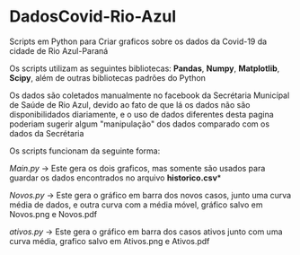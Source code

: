 # DadosCovid-Rio-Azul

Scripts em Python para Criar graficos sobre os dados da Covid-19 da cidade de Rio Azul-Paraná

Os scripts utilizam as seguintes bibliotecas: **Pandas**, **Numpy**, **Matplotlib**, **Scipy**, além de outras bibliotecas padrões do Python

Os dados são coletados manualmente no facebook da Secrétaria Municípal de Saúde de Rio Azul, devido ao fato de que lá os dados não são disponibilidados diariamente, e o uso de dados diferentes desta pagina poderiam sugerir algum "manipulação" dos dados comparado com os dados da Secrétaria


Os scripts funcionam da seguinte forma:

*Main.py* -> Este gera os dois graficos, mas somente são usados para guardar os dados encontrados no arquivo **historico.csv***

*Novos.py* -> Este gera o gráfico em barra dos novos casos, junto uma curva média de dados, e outra curva com a média móvel, gráfico salvo em Novos.png e Novos.pdf

*ativos.py* -> Este gera o gráfico em barra dos casos ativos junto com uma curva média, grafico salvo em Ativos.png e Ativos.pdf
